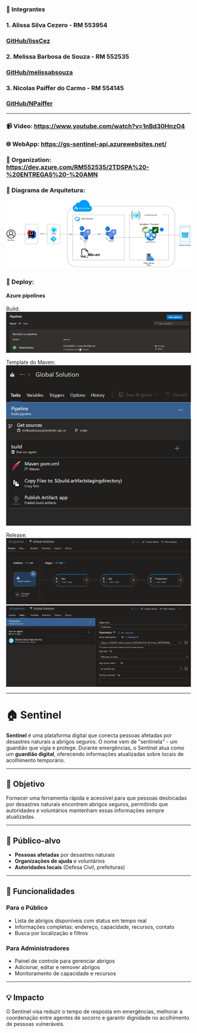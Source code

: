 ### 🚀 Integrantes

### 1. Alissa Silva Cezero - RM 553954
### [GitHub/lissCez](https://github.com/lissCez)

### 2. Melissa Barbosa de Souza - RM 552535
### [GitHub/melissabsouza](https://github.com/melissabsouza)

### 3. Nicolas Paiffer do Carmo - RM 554145
### [GitHub/NPaiffer](https://github.com/NPaiffer) 

---

 ### 📹 Video: https://www.youtube.com/watch?v=1nBd30HnzO4
 ### 🌐 WebApp: https://gs-sentinel-api.azurewebsites.net/
 ### 📁 Organization: https://dev.azure.com/RM552535/2TDSPA%20-%20ENTREGAS%20-%20AMN
 ### 📲 Diagrama de Arquitetura: 
![arquitetura](diagram/gs-sentinel.jpg)
 ### 📲 Deploy: 
 #### Azure pipelines
Build:
![build](diagram/build.png)

Template do Maven:
![maven](diagram/mvn.png)

Release:
![release](diagram/release.png)
![img.png](diagram/img.png)


---
# 🏠 Sentinel

**Sentinel** é uma plataforma digital que conecta pessoas afetadas por desastres naturais a abrigos seguros. O nome vem de "sentinela" - um guardião que vigia e protege. Durante emergências, o Sentinel atua como um **guardião digital**, oferecendo informações atualizadas sobre locais de acolhimento temporário.

---

## 🎯 Objetivo

Fornecer uma ferramenta rápida e acessível para que pessoas deslocadas por desastres naturais encontrem abrigos seguros, permitindo que autoridades e voluntários mantenham essas informações sempre atualizadas.

---

## 👥 Público-alvo

- **Pessoas afetadas** por desastres naturais
- **Organizações de ajuda** e voluntários  
- **Autoridades locais** (Defesa Civil, prefeituras)

---

## 🚀 Funcionalidades

### **Para o Público**
- Lista de abrigos disponíveis com status em tempo real
- Informações completas: endereço, capacidade, recursos, contato
- Busca por localização e filtros

### **Para Administradores**
- Painel de controle para gerenciar abrigos
- Adicionar, editar e remover abrigos
- Monitoramento de capacidade e recursos

---

## 💡 Impacto

O Sentinel visa reduzir o tempo de resposta em emergências, melhorar a coordenação entre agentes de socorro e garantir dignidade no acolhimento de pessoas vulneráveis.
